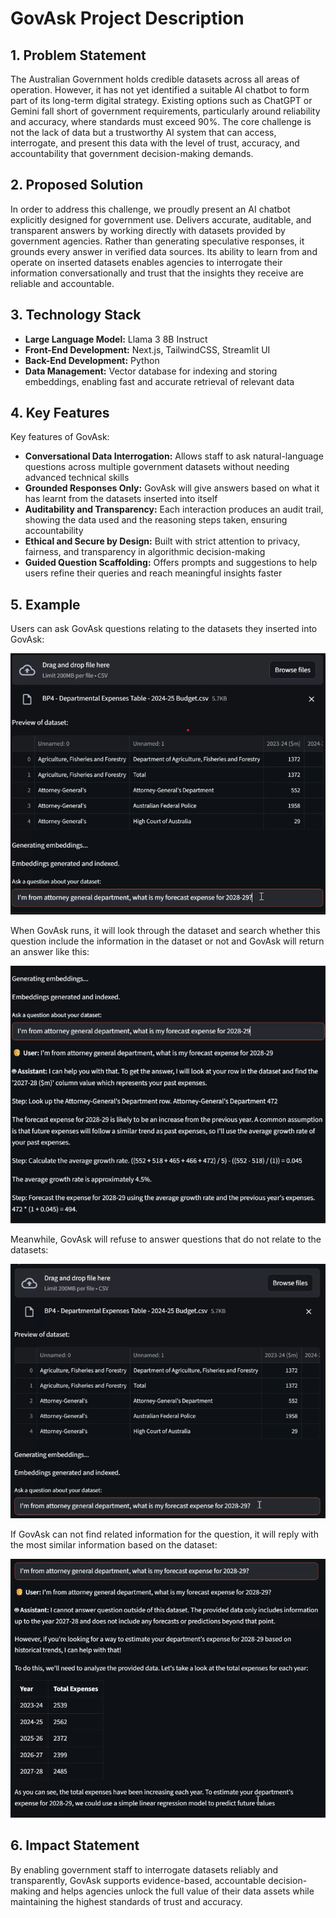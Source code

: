 # GovAsk Project Description

## 1. Problem Statement
The Australian Government holds credible datasets across all areas of operation. However, it has not yet identified a suitable AI chatbot to form part of its long-term digital strategy. Existing options such as ChatGPT or Gemini fall short of government requirements, particularly around reliability and accuracy, where standards must exceed 90%. The core challenge is not the lack of data but a trustworthy AI system that can access, interrogate, and present this data with the level of trust, accuracy, and accountability that government decision-making demands.

## 2. Proposed Solution
In order to address this challenge, we proudly present an AI chatbot explicitly designed for government use. Delivers accurate, auditable, and transparent answers by working directly with datasets provided by government agencies. Rather than generating speculative responses, it grounds every answer in verified data sources. Its ability to learn from and operate on inserted datasets enables agencies to interrogate their information conversationally and trust that the insights they receive are reliable and accountable.

## 3. Technology Stack
- **Large Language Model:** Llama 3 8B Instruct  
- **Front-End Development:** Next.js, TailwindCSS, Streamlit UI  
- **Back-End Development:** Python  
- **Data Management:** Vector database for indexing and storing embeddings, enabling fast and accurate retrieval of relevant data  

## 4. Key Features
Key features of GovAsk:
- **Conversational Data Interrogation:** Allows staff to ask natural-language questions across multiple government datasets without needing advanced technical skills  
- **Grounded Responses Only:** GovAsk will give answers based on what it has learnt from the datasets inserted into itself  
- **Auditability and Transparency:** Each interaction produces an audit trail, showing the data used and the reasoning steps taken, ensuring accountability  
- **Ethical and Secure by Design:** Built with strict attention to privacy, fairness, and transparency in algorithmic decision-making  
- **Guided Question Scaffolding:** Offers prompts and suggestions to help users refine their queries and reach meaningful insights faster  

## 5. Example
Users can ask GovAsk questions relating to the datasets they inserted into GovAsk:

![Related question case](https://raw.githubusercontent.com/decrypt-JaysonLe/images/refs/heads/main/Correct%20answer%201.png)

When GovAsk runs, it will look through the dataset and search whether this question include the information in the dataset or not and GovAsk will return an answer like this:

![GovAsk answer for related question](https://raw.githubusercontent.com/decrypt-JaysonLe/images/refs/heads/main/Correct%20answer%202.png)

Meanwhile, GovAsk will refuse to answer questions that do not relate to the datasets:

![Unrelated question case](https://raw.githubusercontent.com/decrypt-JaysonLe/images/refs/heads/main/Wrong%20answer%201.png)

If GovAsk can not find related information for the question, it will reply with the most similar information based on the dataset:

![GovAsk answer for unrelated question](https://raw.githubusercontent.com/decrypt-JaysonLe/images/refs/heads/main/Wrong%20answer%202.png)

## 6. Impact Statement
By enabling government staff to interrogate datasets reliably and transparently, GovAsk supports evidence-based, accountable decision-making and helps agencies unlock the full value of their data assets while maintaining the highest standards of trust and accuracy.